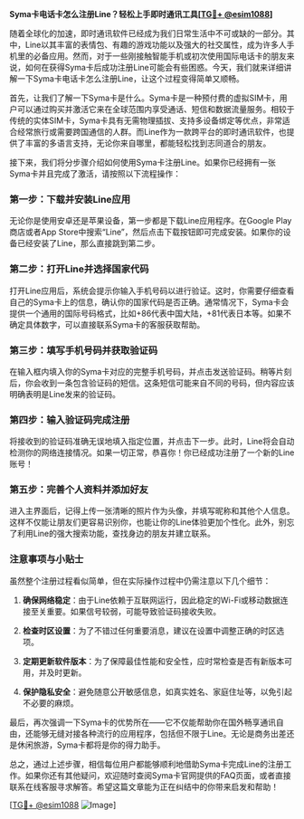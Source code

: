 **Syma卡电话卡怎么注册Line？轻松上手即时通讯工具[[TG💪+ @esim1088](https://t.me/s/esim1088)]**

随着全球化的加速，即时通讯软件已经成为我们日常生活中不可或缺的一部分。其中，Line以其丰富的表情包、有趣的游戏功能以及强大的社交属性，成为许多人手机里的必备应用。然而，对于一些刚接触智能手机或初次使用国际电话卡的朋友来说，如何在获得Syma卡后成功注册Line可能会有些困惑。今天，我们就来详细讲解一下Syma卡电话卡怎么注册Line，让这个过程变得简单又顺畅。

首先，让我们了解一下Syma卡是什么。Syma卡是一种预付费的虚拟SIM卡，用户可以通过购买并激活它来在全球范围内享受通话、短信和数据流量服务。相较于传统的实体SIM卡，Syma卡具有无需物理插拔、支持多设备绑定等优点，非常适合经常旅行或需要跨国通信的人群。而Line作为一款跨平台的即时通讯软件，也提供了丰富的多语言支持，无论你来自哪里，都能轻松找到志同道合的朋友。

接下来，我们将分步骤介绍如何使用Syma卡注册Line。如果你已经拥有一张Syma卡并且完成了激活，请按照以下流程操作：

### 第一步：下载并安装Line应用

无论你是使用安卓还是苹果设备，第一步都是下载Line应用程序。在Google Play商店或者App Store中搜索“Line”，然后点击下载按钮即可完成安装。如果你的设备已经安装了Line，那么直接跳到第二步。

### 第二步：打开Line并选择国家代码

打开Line应用后，系统会提示你输入手机号码以进行验证。这时，你需要仔细查看自己的Syma卡上的信息，确认你的国家代码是否正确。通常情况下，Syma卡会提供一个通用的国际号码格式，比如+86代表中国大陆，+81代表日本等。如果不确定具体数字，可以直接联系Syma卡的客服获取帮助。

### 第三步：填写手机号码并获取验证码

在输入框内填入你的Syma卡对应的完整手机号码，并点击发送验证码。稍等片刻后，你会收到一条包含验证码的短信。这条短信可能来自不同的号码，但内容应该明确表明是Line发来的验证码。

### 第四步：输入验证码完成注册

将接收到的验证码准确无误地填入指定位置，并点击下一步。此时，Line将会自动检测你的网络连接情况。如果一切正常，恭喜你！你已经成功注册了一个新的Line账号！

### 第五步：完善个人资料并添加好友

进入主界面后，记得上传一张清晰的照片作为头像，并填写昵称和其他个人信息。这样不仅能让朋友们更容易识别你，也能让你的Line体验更加个性化。此外，别忘了利用Line的强大搜索功能，查找身边的朋友并建立联系。

### 注意事项与小贴士

虽然整个注册过程看似简单，但在实际操作过程中仍需注意以下几个细节：

1. **确保网络稳定**：由于Line依赖于互联网运行，因此稳定的Wi-Fi或移动数据连接至关重要。如果信号较弱，可能导致验证码接收失败。
   
2. **检查时区设置**：为了不错过任何重要消息，建议在设置中调整正确的时区选项。
   
3. **定期更新软件版本**：为了保障最佳性能和安全性，应时常检查是否有新版本可用，并及时更新。

4. **保护隐私安全**：避免随意公开敏感信息，如真实姓名、家庭住址等，以免引起不必要的麻烦。

最后，再次强调一下Syma卡的优势所在——它不仅能帮助你在国外畅享通讯自由，还能够无缝对接各种流行的应用程序，包括但不限于Line。无论是商务出差还是休闲旅游，Syma卡都将是你的得力助手。

总之，通过上述步骤，相信每位用户都能够顺利地借助Syma卡完成Line的注册工作。如果你还有其他疑问，欢迎随时查阅Syma卡官网提供的FAQ页面，或者直接联系在线客服寻求解答。希望这篇文章能为正在纠结中的你带来启发和帮助！

[[TG💪+ @esim1088](https://t.me/s/esim1088) ![Image](https://i.postimg.cc/4NQfJmqS/Snipaste-2025-05-13-00-14-12.png)]